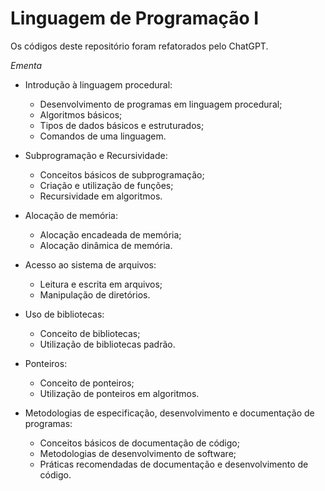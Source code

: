 # Linguagem de Programação I

Os códigos deste repositório foram refatorados pelo ChatGPT.

_Ementa_

- Introdução à linguagem procedural:

  - Desenvolvimento de programas em linguagem procedural;
  - Algoritmos básicos;
  - Tipos de dados básicos e estruturados;
  - Comandos de uma linguagem.

- Subprogramação e Recursividade:

  - Conceitos básicos de subprogramação;
  - Criação e utilização de funções;
  - Recursividade em algoritmos.

- Alocação de memória:

  - Alocação encadeada de memória;
  - Alocação dinâmica de memória.

- Acesso ao sistema de arquivos:

  - Leitura e escrita em arquivos;
  - Manipulação de diretórios.

- Uso de bibliotecas:

  - Conceito de bibliotecas;
  - Utilização de bibliotecas padrão.

- Ponteiros:

  - Conceito de ponteiros;
  - Utilização de ponteiros em algoritmos.

- Metodologias de especificação, desenvolvimento e documentação de programas:

  - Conceitos básicos de documentação de código;
  - Metodologias de desenvolvimento de software;
  - Práticas recomendadas de documentação e desenvolvimento de código.
